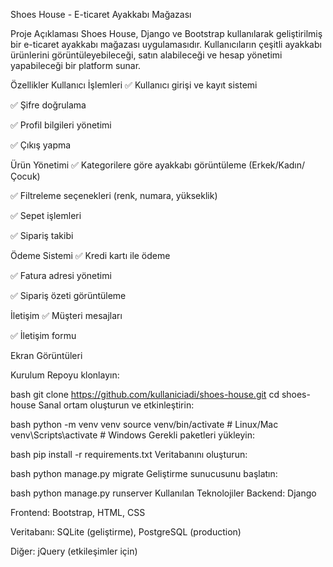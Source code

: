 Shoes House - E-ticaret Ayakkabı Mağazası


Proje Açıklaması
Shoes House, Django ve Bootstrap kullanılarak geliştirilmiş bir e-ticaret ayakkabı mağazası uygulamasıdır. Kullanıcıların çeşitli ayakkabı ürünlerini görüntüleyebileceği, satın alabileceği ve hesap yönetimi yapabileceği bir platform sunar.

Özellikler
Kullanıcı İşlemleri
✅ Kullanıcı girişi ve kayıt sistemi

✅ Şifre doğrulama

✅ Profil bilgileri yönetimi

✅ Çıkış yapma

Ürün Yönetimi
✅ Kategorilere göre ayakkabı görüntüleme (Erkek/Kadın/Çocuk)

✅ Filtreleme seçenekleri (renk, numara, yükseklik)

✅ Sepet işlemleri

✅ Sipariş takibi

Ödeme Sistemi
✅ Kredi kartı ile ödeme

✅ Fatura adresi yönetimi

✅ Sipariş özeti görüntüleme

İletişim
✅ Müşteri mesajları

✅ İletişim formu

Ekran Görüntüleri

Kurulum
Repoyu klonlayın:

bash
git clone https://github.com/kullaniciadi/shoes-house.git
cd shoes-house
Sanal ortam oluşturun ve etkinleştirin:

bash
python -m venv venv
source venv/bin/activate  # Linux/Mac
venv\Scripts\activate  # Windows
Gerekli paketleri yükleyin:

bash
pip install -r requirements.txt
Veritabanını oluşturun:

bash
python manage.py migrate
Geliştirme sunucusunu başlatın:

bash
python manage.py runserver
Kullanılan Teknolojiler
Backend: Django

Frontend: Bootstrap, HTML, CSS

Veritabanı: SQLite (geliştirme), PostgreSQL (production)

Diğer: jQuery (etkileşimler için)
